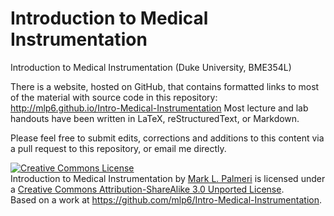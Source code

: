 Introduction to Medical Instrumentation
========================================

Introduction to Medical Instrumentation (Duke University, BME354L)

There is a website, hosted on GitHub, that contains formatted links to most of
the material with source code in this repository:
http://mlp6.github.io/Intro-Medical-Instrumentation  Most lecture and lab
handouts have been written in LaTeX, reStructuredText, or Markdown.

Please feel free to submit edits, corrections and additions to this content via a pull request to this repository, or email me directly.

<a rel="license" href="http://creativecommons.org/licenses/by-sa/3.0/deed.en_US"><img alt="Creative Commons License" style="border-width:0" src="http://i.creativecommons.org/l/by-sa/3.0/88x31.png" /></a><br /><span xmlns:dct="http://purl.org/dc/terms/" property="dct:title">Introduction to Medical Instrumentation</span> by <a xmlns:cc="http://creativecommons.org/ns#" href="https://github.com/mlp6/" property="cc:attributionName" rel="cc:attributionURL">Mark L. Palmeri</a> is licensed under a <a rel="license" href="http://creativecommons.org/licenses/by-sa/3.0/deed.en_US">Creative Commons Attribution-ShareAlike 3.0 Unported License</a>.<br />Based on a work at <a xmlns:dct="http://purl.org/dc/terms/" href="https://github.com/mlp6/Intro-Medical-Instrumentation" rel="dct:source">https://github.com/mlp6/Intro-Medical-Instrumentation</a>.
